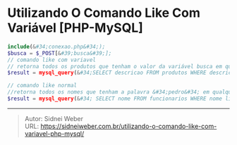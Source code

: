 # Utilizando O Comando Like Com Variável [PHP-MySQL]


```php
include(&#34;conexao.php&#34;);
$busca = $_POST[&#39;busca&#39;];
// comando like com variavel
// retorna todos os produtos que tenham o valor da variável busca em qualquer posição
$result = mysql_query(&#34;SELECT descricao FROM produtos WHERE descricao like &#39;%&#34;.$busca.&#34;%&#39; &#34;);

// comando like normal
//retorna todos os nomes que tenham a palavra &#34;pedro&#34; em qualquer posição
$result = mysql_query(&#34; SELECT nome FROM funcionarios WHERE nome like &#39;%pedro%&#39; &#34;);&lt;/pre&gt;
```

---

> Autor: Sidnei Weber  
> URL: https://sidneiweber.com.br/utilizando-o-comando-like-com-variavel-php-mysql/  

